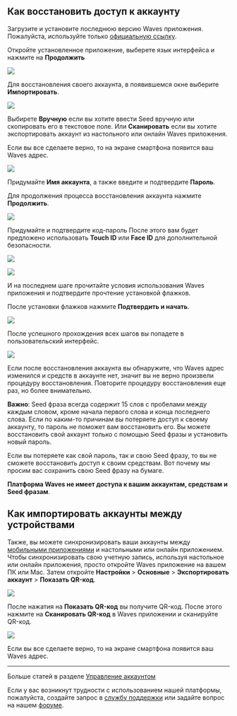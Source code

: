 ## Как восстановить доступ к аккаунту

Загрузите и установите последнюю версию Waves приложения.  
Пожалуйста, используйте только [официальную ссылку](https://itunes.apple.com/us/app/waves-wallet/id1233158971).

Откройте установленное приложение, выберете язык интерфейса и нажмите на **Продолжить**

![](/waves-client/mobile-apps/_assets/account_creation_ios_01.png)

Для восстановления своего аккаунта, в появившемся окне выберите **Импортировать**.

![](/waves-client/mobile-apps/_assets/account_restoring_ios_01.png)

Выбирете **Вручную** если вы хотите ввести Seed вручную или скопировать его в текстовое поле.
Или **Сканировать** если вы хотите экспортировать аккаунт из настольного или онлайн Waves приложения.

Если вы все сделаете верно, то на экране смартфона появится ваш Waves адрес.

![](/waves-client/mobile-apps/_assets/account_restoring_ios_02.png)

Придумайте **Имя аккаунта**, а также введите и подтвердите **Пароль**.

Для продолжения процесса восстановления аккаунта нажмите **Продолжить**.

![](/waves-client/mobile-apps/_assets/account_restoring_ios_03.png)

Придумайте и подтвердите код-пароль
После этого вам будет предложено использовать **Touch ID** или **Face ID** для дополнительной безопасности.

![](/waves-client/mobile-apps/_assets/account_creation_ios_09.png)

![](/waves-client/mobile-apps/_assets/account_creation_ios_10.png)

И на последнем шаге прочитайте условия использования Waves приложения и подтвердите прочтение установкой флажков.

После  установки флажков нажмите **Подтвердить и начать**.

![](/waves-client/mobile-apps/_assets/account_creation_ios_11.png)

После успешного прохождения всех шагов вы попадете в пользовательский интерфейс.

![](/waves-client/mobile-apps/_assets/account_creation_ios_12.png)

Если после восстановления аккаунта вы обнаружите, что Waves адрес изменился и средств в аккаунте нет, значит вы не верно произвели процедуру восстановления.
Повторите процедуру восстановления еще раз, но более внимательно.

**Важно**: Seed фраза всегда содержит 15 слов с пробелами между каждым словом, кроме начала первого слова и конца последнего слова.
Если по каким-то причинам вы потеряете доступ к своему аккаунту, то пароль не поможет вам восстановить его.
Вы можете восстановить свой аккаунт только с помощью Seed фразы и установить новый пароль.

Если вы потеряете как свой пароль, так и свою Seed фразу, то вы не сможете восстановить доступ к своим средствам. Вот почему мы просим вас сохранить свою Seed фразу на бумаге.

**Платформа Waves не имеет доступа к вашим аккаунтам, средствам и Seed фразам**.

## Как импортировать аккаунты между устройствами

Также, вы можете синхронизировать ваши аккаунты между [мобильными приложениями](/waves-client/mobile-apps.md) и настольными или онлайн приложением. Чтобы синхронизировать свою учетную запись, используя настольное или онлайн приложения, просто откройте Waves приложение на вашем ПК или Mac. Затем откройте **Настройки** > **Основные** > **Экспортировать аккаунт** > **Показать QR-код**.

![](/waves-client/mobile-apps/_assets/account_restoring_06.png)

После нажатия на **Показать QR-код** вы получите QR-код. После этого нажмите на **Сканировать QR-код** в Waves приложении и сканируйте QR-код.

![](/waves-client/mobile-apps/_assets/account_restoring_07.png)

Если вы все сделаете верно, то на экране смартфона появится ваш Waves адрес.

___



Больше статей в разделе [Управление аккаунтом](/waves-client/mobile-apps/iOS/account-management.md)

Если у вас возникнут трудности с использованием нашей платформы, пожалуйста, создайте запрос в [службу поддержки](https://support.wavesplatform.com/) или задайте вопрос на нашем [форуме](https://forum.wavesplatform.com/).

